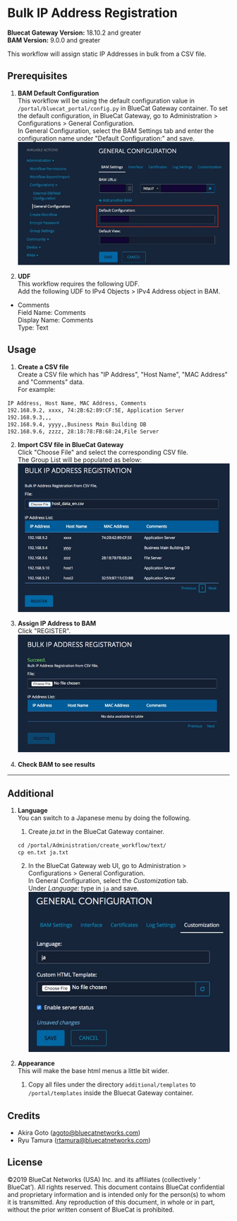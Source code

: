 # Bulk IP Address Registration  
**Bluecat Gateway Version:** 18.10.2 and greater  
**BAM Version:** 9.0.0 and greater  

This workflow will assign static IP Addresses in bulk from a CSV file.  

## Prerequisites
1. **BAM Default Configuration**  
This workflow will be using the default configuration value in `/portal/bluecat_portal/config.py` in BlueCat Gateway container.  To set the default configuration, in BlueCat Gateway, go to Administration > Configurations > General Configuration.  
In General Configuration, select the BAM Settings tab and enter the configuration name under "Default Configuration:" and save.  
![screenshot](img/BAM_default_settings.jpg?raw=true "BAM_default_settings")  

2. **UDF**  
This workflow requires the following UDF.  
Add the following UDF to IPv4 Objects > IPv4 Address object in BAM.  
  - Comments  
  Field Name: Comments  
  Display Name: Comments  
  Type: Text  

## Usage  

1. **Create a CSV file**  
Create a CSV file which has "IP Address", "Host Name", "MAC Address" and "Comments" data.  
For example:   
```
IP Address, Host Name, MAC Address, Comments
192.168.9.2, xxxx, 74:2B:62:89:CF:5E, Application Server
192.168.9.3,,,
192.168.9.4, yyyy,,Business Main Building DB
192.168.9.6, zzzz, 28:18:78:FB:68:24,File Server
```
2. **Import CSV file in BlueCat Gateway**  
Click "Choose File" and select the corresponding CSV file.  
The Group List will be populated as below:  
![screenshot](img/Bulk_IP1.jpg?raw=true "Bulk_IP1")  

3. **Assign IP Address to BAM**  
Click "REGISTER".  
![screenshot](img/Bulk_IP2.jpg?raw=true "Bulk_IP2")  

4. **Check BAM to see results**　　

---

## Additional  

1. **Language**  
You can switch to a Japanese menu by doing the following.  
    1. Create *ja.txt* in the BlueCat Gateway container.  
    ```
    cd /portal/Administration/create_workflow/text/  
    cp en.txt ja.txt  
    ```  
    2. In the BlueCat Gateway web UI, go to Administration > Configurations > General Configuration.   
    In General Configuration, select the *Customization* tab.  
    Under *Language:* type in `ja` and save.  
    ![screenshot](img/langauge_ja.jpg?raw=true "langauge_ja")  

2. **Appearance**  
This will make the base html menus a little bit wider.  
    1. Copy all files under the directory `additional/templates` to `/portal/templates` inside the Bluecat Gateway container.　　

## Credits  
- Akira Goto (agoto@bluecatnetworks.com)  
- Ryu Tamura (rtamura@bluecatnetworks.com)  


## License
©2019 BlueCat Networks (USA) Inc. and its affiliates (collectively ‘ BlueCat’). All rights reserved. This document contains BlueCat confidential and proprietary information and is intended only for the person(s) to whom it is transmitted. Any reproduction of this document, in whole or in part, without the prior written consent of BlueCat is prohibited.
